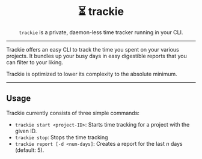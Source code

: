 <div align="center">
<h1>⏳ trackie</h1>

`trackie` is a private, daemon-less time tracker running in your CLI.
</div>

---

Trackie offers an easy CLI to track the time you spent on your various projects. It bundles up your busy days in easy digestible reports that you can filter to your liking.

Trackie is optimized to lower its complexity to the absolute minimum.

---

## Usage

Trackie currently consists of three simple commands:

- `trackie start <project-ID>`: Starts time tracking for a project with the given ID.
- `trackie stop`: Stops the time tracking
- `trackie report [-d <num-days]`: Creates a report for the last *n* days (default: 5).
